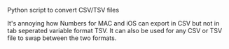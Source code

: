 Python script to convert CSV/TSV files

It's annoying how Numbers for MAC and iOS can export in CSV but not in tab seperated variable format TSV. It can also be used for any CSV or TSV file to swap between the two formats.